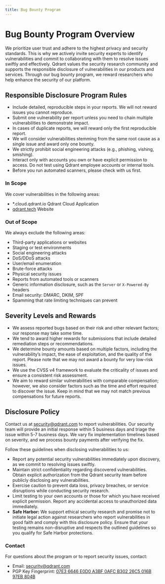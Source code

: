 ```yaml
---
title: Bug Bounty Program
---
```


# Bug Bounty Program Overview
We prioritize user trust and adhere to the highest privacy and security standards. This is why we actively invite security experts to identify vulnerabilities and commit to collaborating with them to resolve issues swiftly and effectively.
Qdrant values the security research community and supports the responsible disclosure of vulnerabilities in our products and services. Through our bug bounty program, we reward researchers who help enhance the security of our platform.

## Responsible Disclosure Program Rules
- Include detailed, reproducible steps in your reports. We will not reward issues you cannot reproduce.
- Submit one vulnerability per report unless you need to chain multiple vulnerabilities to demonstrate impact.
- In cases of duplicate reports, we will reward only the first reproducible report.
- We will consider vulnerabilities stemming from the same root cause as a single issue and award only one bounty.
- We strictly prohibit social engineering attacks (e.g., phishing, vishing, smishing).
- Interact only with accounts you own or have explicit permission to access. Do not test using Qdrant employee accounts or internal tools.
- Before you run automated scanners, please check with us first.

### In Scope
We cover vulnerabilities in the following areas:
- *.cloud.qdrant.io Qdrant Cloud Application
- [qdrant.tech](http://qdrant.tech/) Website

### Out of Scope
We always exclude the following areas:
- Third-party applications or websites
- Staging or test environments
- Social engineering attacks
- DoS/DDoS attacks
- User/email enumeration
- Brute-force attacks
- Physical security issues
- Reports from automated tools or scanners
- Generic information disclosure, such as the `Server` or `X-Powered-By` headers
- Email security: DMARC, DKIM, SPF
- Spamming that rate limiting techniques can prevent

## Severity Levels and Rewards
- We assess reported bugs based on their risk and other relevant factors; our response may take some time.
- We tend to award higher rewards for submissions that include detailed remediation steps or recommendations.
- We determine bounty amounts based on multiple factors, including the vulnerability’s impact, the ease of exploitation, and the quality of the report. Please note that we may not award a bounty for very low-risk issues.
- We use the CVSS v4 framework to evaluate the criticality of issues and ensure a consistent risk assessment.
- We aim to reward similar vulnerabilities with comparable compensation; however, we also consider factors such as the time and effort required to discover the issue. Keep in mind that we may not match previous compensations for future reports.

## Disclosure Policy
Contact us at [security@qdrant.com](mailto:security@qdrant.com) to report vulnerabilities. Our security team will provide an initial response within 5 business days and triage the issue within 5-7 business days. We vary fix implementation timelines based on severity, and we process bounty payments after verifying the fix.

Follow these guidelines when disclosing vulnerabilities to us:
- Report any potential security vulnerabilities immediately upon discovery, as we commit to resolving issues swiftly.
- Maintain strict confidentiality regarding discovered vulnerabilities. Obtain explicit authorization from the Qdrant security team before publicly disclosing any vulnerabilities.
- Exercise caution to prevent data loss, privacy breaches, or service disruptions while conducting security research.
- Limit testing to your own accounts or those for which you have received explicit permission. Report any accidental access to unauthorized data immediately.
- **Safe Harbor:** We support ethical security research and promise not to initiate legal action against researchers who report vulnerabilities in good faith and comply with this disclosure policy. Ensure that your testing remains non-disruptive and respects the outlined guidelines so you qualify for Safe Harbor protections.

### Contact
For questions about the program or to report security issues, contact:
- Email: [security@qdrant.com](mailto:security@qdrant.com)
- PGP Key Fingerprint: [07E3 6646 E0D0 A3BF 0AFC B302 26C5 016B 97EB 804B](/misc/qdrant-security-public-key.asc)
